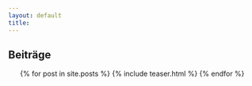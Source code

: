 ```yaml
---
layout: default
title:
---
```


## Beiträge
<ul>
{% for post in site.posts %}
  {% include teaser.html %}
{% endfor %}
</ul>
